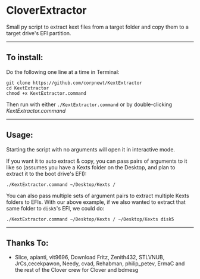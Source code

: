 # CloverExtractor
Small py script to extract kext files from a target folder and copy them to a target drive's EFI partition.

***

## To install:

Do the following one line at a time in Terminal:

    git clone https://github.com/corpnewt/KextExtractor
    cd KextExtractor
    chmod +x KextExtractor.command
    
Then run with either `./KextExtractor.command` or by double-clicking *KextExtractor.command*

***

## Usage:

Starting the script with no arguments will open it in interactive mode.

If you want it to auto extract & copy, you can pass pairs of arguments to it like so (assumes you have a Kexts folder on the Desktop, and plan to extract it to the boot drive's EFI):

    ./KextExtractor.command ~/Desktop/Kexts /
    
You can also pass multiple sets of argument pairs to extract multiple Kexts folders to EFIs.  With our above example, if we also wanted to extract that same folder to `disk5`'s EFI, we could do:

    ./KextExtractor.command ~/Desktop/Kexts / ~/Desktop/Kexts disk5

***

## Thanks To:

* Slice, apianti, vit9696, Download Fritz, Zenith432, STLVNUB, JrCs,cecekpawon, Needy, cvad, Rehabman, philip_petev, ErmaC and the rest of the Clover crew for Clover and bdmesg
